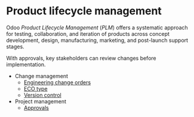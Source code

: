 # Product lifecycle management

Odoo _Product Lifecycle Management_ (_PLM_) offers a systematic approach for
testing, collaboration, and iteration of products across concept development,
design, manufacturing, marketing, and post-launch support stages.

With approvals, key stakeholders can review changes before implementation.

  * Change management
    * [Engineering change orders](plm/manage_changes/engineering_change_orders.html)
    * [ECO type](plm/manage_changes/eco_type.html)
    * [Version control](plm/manage_changes/version_control.html)
  * Project management
    * [Approvals](plm/management/approvals.html)


